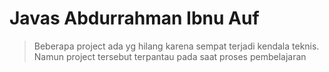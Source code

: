 # Javas Abdurrahman Ibnu Auf 

 >Beberapa project ada yg hilang karena sempat terjadi kendala teknis. Namun project tersebut terpantau pada saat proses pembelajaran

